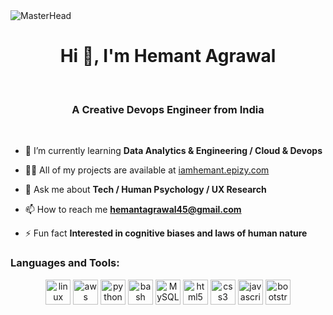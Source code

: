 <img src="https://camo.githubusercontent.com/a99c01b32f7f9257ff5830e997aa1e4251013f86ded3fbbdf692ffe9de11da65/68747470733a2f2f6769746875622e626c6f672f77702d636f6e74656e742f75706c6f6164732f323032312f30362f4769744875622d4275672d426f756e74795f666f722d736f6369616c2e706e673f726573697a653d31383030253243363330" alt="MasterHead" data-canonical-src="https://github.blog/wp-content/uploads/2021/06/GitHub-Bug-Bounty_for-social.png?resize=1800%2C630" style="max-width: 100%;">

<h1 align="center">Hi 👋, I'm Hemant Agrawal</h1>
<br>
<h3 align="center">A Creative Devops Engineer from India</h3>
<br>

- 🌱 I’m currently learning **Data Analytics & Engineering / Cloud & Devops**

- 👨‍💻 All of my projects are available at [iamhemant.epizy.com](iamhemant.epizy.com)

- 💬 Ask me about **Tech / Human Psychology / UX Research**

- 📫 How to reach me **hemantagrawal45@gmail.com**

- ⚡ Fun fact **Interested in cognitive biases and laws of human nature**

<!-- <h3 align="left">Connect with me:</h3>
<p align="left">
<a href="https://linkedin.com/in/hemant-agrawal-7b633b156" target="blank"><img align="center" src="https://raw.githubusercontent.com/rahuldkjain/github-profile-readme-generator/master/src/images/icons/Social/linked-in-alt.svg" alt="hemant-agrawal-7b633b156" height="10" width="20" /></a>
<a href="https://www.hackerrank.com/hemantagrawal45" target="blank"><img align="center" src="https://raw.githubusercontent.com/rahuldkjain/github-profile-readme-generator/master/src/images/icons/Social/hackerrank.svg" alt="hemantagrawal45" height="30" width="40" /></a>
</p> -->

<h3 align="left">Languages and Tools:</h3>
<div align="center" dir="auto">
 <a target="_blank" rel="noopener noreferrer nofollow" href="https://camo.githubusercontent.com/88034950e03b3c109dec93b1e35db0d960bf4fceb748d80a131363bd2336e12e/68747470733a2f2f736b696c6c69636f6e732e6465762f69636f6e733f693d6c696e7578"><img src="https://camo.githubusercontent.com/88034950e03b3c109dec93b1e35db0d960bf4fceb748d80a131363bd2336e12e/68747470733a2f2f736b696c6c69636f6e732e6465762f69636f6e733f693d6c696e7578" width="40px" alt="linux icon" data-canonical-src="https://skillicons.dev/icons?i=linux" style="max-width: 100%;"></a>
<a target="_blank" rel="noopener noreferrer nofollow" href="https://camo.githubusercontent.com/232a8e1bc75eaa4cbe170db028a7d10a53a52089f5ad717dd175378eb3517f81/68747470733a2f2f736b696c6c69636f6e732e6465762f69636f6e733f693d617773"><img src="https://camo.githubusercontent.com/232a8e1bc75eaa4cbe170db028a7d10a53a52089f5ad717dd175378eb3517f81/68747470733a2f2f736b696c6c69636f6e732e6465762f69636f6e733f693d617773" width="40px" alt="aws icon" data-canonical-src="https://skillicons.dev/icons?i=aws" style="max-width: 100%;"></a>
<a target="_blank" rel="noopener noreferrer nofollow" href="https://camo.githubusercontent.com/6a9e440abe7195550fbb7385593e3838031e3d1cbbf3802c385beebe76fe6dbb/68747470733a2f2f736b696c6c69636f6e732e6465762f69636f6e733f693d707974686f6e"><img src="https://camo.githubusercontent.com/6a9e440abe7195550fbb7385593e3838031e3d1cbbf3802c385beebe76fe6dbb/68747470733a2f2f736b696c6c69636f6e732e6465762f69636f6e733f693d707974686f6e" width="40px" alt="python icon" data-canonical-src="https://skillicons.dev/icons?i=python" style="max-width: 100%;"></a>
<a target="_blank" rel="noopener noreferrer nofollow" href="https://camo.githubusercontent.com/07e4f940b7e6239e342256bca5e95cd0b51406ae1570bba067ce3f1ccc76e350/68747470733a2f2f736b696c6c69636f6e732e6465762f69636f6e733f693d62617368"><img src="https://camo.githubusercontent.com/07e4f940b7e6239e342256bca5e95cd0b51406ae1570bba067ce3f1ccc76e350/68747470733a2f2f736b696c6c69636f6e732e6465762f69636f6e733f693d62617368" width="40px" alt="bash icon" data-canonical-src="https://skillicons.dev/icons?i=bash" style="max-width: 100%;"></a>
<a target="_blank" rel="noopener noreferrer nofollow" href="https://camo.githubusercontent.com/4004b2f7fa33c1cd04eef3e56a050c29463f9d613d00506464a4151edfca3d73/68747470733a2f2f736b696c6c69636f6e732e6465762f69636f6e733f693d6d7973716c"><img src="https://camo.githubusercontent.com/4004b2f7fa33c1cd04eef3e56a050c29463f9d613d00506464a4151edfca3d73/68747470733a2f2f736b696c6c69636f6e732e6465762f69636f6e733f693d6d7973716c" width="40px" alt="MySQL icon" data-canonical-src="https://skillicons.dev/icons?i=mysql" style="max-width: 100%;"></a>
<a target="_blank" rel="noopener noreferrer nofollow" href="https://camo.githubusercontent.com/d5018e8d6194afbc0a7874bf55df5e7b0111f8abe4e622ae2200b124e33d6fe2/68747470733a2f2f736b696c6c69636f6e732e6465762f69636f6e733f693d68746d6c"><img src="https://camo.githubusercontent.com/d5018e8d6194afbc0a7874bf55df5e7b0111f8abe4e622ae2200b124e33d6fe2/68747470733a2f2f736b696c6c69636f6e732e6465762f69636f6e733f693d68746d6c" width="40px" alt="html5 icon" data-canonical-src="https://skillicons.dev/icons?i=html" style="max-width: 100%;"></a>
<a target="_blank" rel="noopener noreferrer nofollow" href="https://camo.githubusercontent.com/0e09bd8aa8f06b2a1946dddff9415ba1df25f461852741979c5bb7bdc4860908/68747470733a2f2f736b696c6c69636f6e732e6465762f69636f6e733f693d637373"><img src="https://camo.githubusercontent.com/0e09bd8aa8f06b2a1946dddff9415ba1df25f461852741979c5bb7bdc4860908/68747470733a2f2f736b696c6c69636f6e732e6465762f69636f6e733f693d637373" width="40px" alt="css3 icon" data-canonical-src="https://skillicons.dev/icons?i=css" style="max-width: 100%;"></a>
<a target="_blank" rel="noopener noreferrer nofollow" href="https://camo.githubusercontent.com/c834f8915ff42a2955bd1a6b379e34c44c2f73b61d0c3ff0191ecdb28d8117ef/68747470733a2f2f736b696c6c69636f6e732e6465762f69636f6e733f693d6a617661736372697074"><img src="https://camo.githubusercontent.com/c834f8915ff42a2955bd1a6b379e34c44c2f73b61d0c3ff0191ecdb28d8117ef/68747470733a2f2f736b696c6c69636f6e732e6465762f69636f6e733f693d6a617661736372697074" width="40px" alt="javascript icon" data-canonical-src="https://skillicons.dev/icons?i=javascript" style="max-width: 100%;"></a>
<a target="_blank" rel="noopener noreferrer nofollow" href="https://camo.githubusercontent.com/5e8b6a8e8f07b3041792f726f0b2efd62a016ec24b743bf1e4a5c6e6423f86e3/68747470733a2f2f736b696c6c69636f6e732e6465762f69636f6e733f693d626f6f747374726170"><img src="https://camo.githubusercontent.com/5e8b6a8e8f07b3041792f726f0b2efd62a016ec24b743bf1e4a5c6e6423f86e3/68747470733a2f2f736b696c6c69636f6e732e6465762f69636f6e733f693d626f6f747374726170" width="40px" alt="bootstrap icon" data-canonical-src="https://skillicons.dev/icons?i=bootstrap" style="max-width: 100%;"></a>
